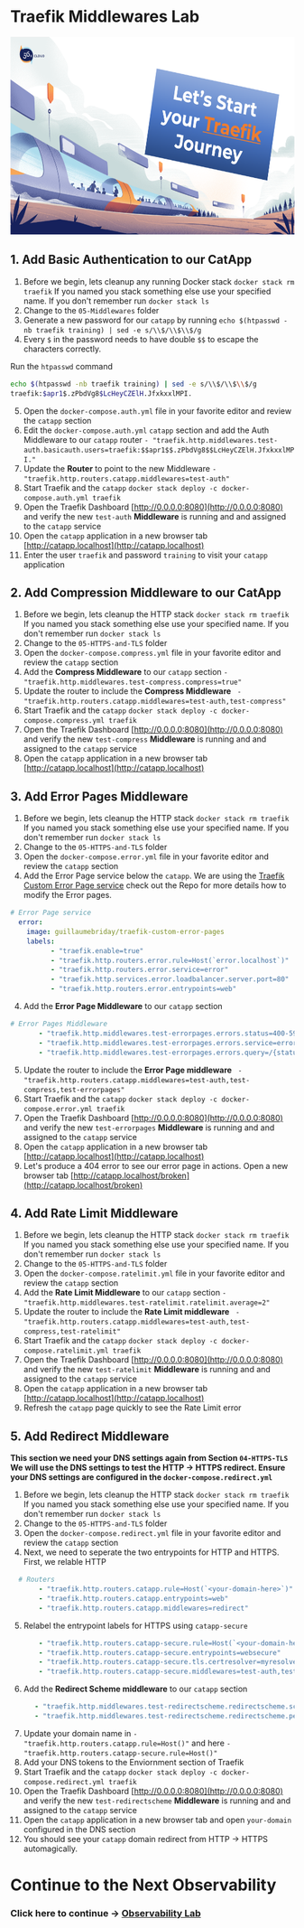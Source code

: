 # Traefik Middlewares Lab

<img src="../img/Traefik_training.png" alt="Traefik Logo" height="350"> 

## 1. Add Basic Authentication to our CatApp
1. Before we begin, lets cleanup any running Docker stack `docker stack rm traefik` If you named you stack something else use your specified name. If you don't remember run `docker stack ls`
2. Change to the `05-Middlewares` folder
3. Generate a new password for our `catapp` by running `echo $(htpasswd -nb traefik training) | sed -e s/\\$/\\$\\$/g`
4. Every `$` in the password needs to have double `$$` to escape the characters correctly. 

Run the `htpasswd` command

```bash
echo $(htpasswd -nb traefik training) | sed -e s/\\$/\\$\\$/g
traefik:$apr1$.zPbdVg8$LcHeyCZElH.JfxkxxlMPI.

```

5. Open the `docker-compose.auth.yml` file in your favorite editor and review the `catapp` section
6. Edit the `docker-compose.auth.yml` `catapp` section and add the Auth Middleware to our `catapp` router  `- "traefik.http.middlewares.test-auth.basicauth.users=traefik:$$apr1$$.zPbdVg8$$LcHeyCZElH.JfxkxxlMPI."`
7. Update the **Router** to point to the new Middleware `- "traefik.http.routers.catapp.middlewares=test-auth"`
8. Start Traefik and the `catapp` `docker stack deploy -c docker-compose.auth.yml traefik`
9. Open the Traefik Dashboard [http://0.0.0.0:8080](http://0.0.0.0:8080) and verify the new `test-auth` **Middleware** is running and and assigned to the `catapp` service
10. Open the `catapp` application in a new browser tab [http://catapp.localhost](http://catapp.localhost)
11. Enter the user `traefik` and password `training` to visit your `catapp` application

## 2. Add Compression Middleware to our CatApp
1. Before we begin, lets cleanup the HTTP stack  `docker stack rm traefik` If you named you stack something else use your specified name. If you don't remember run `docker stack ls`
2. Change to the `05-HTTPS-and-TLS` folder
3. Open the `docker-compose.compress.yml` file in your favorite editor and review the `catapp` section
4. Add the **Compress Middleware** to our `catapp` section `- "traefik.http.middlewares.test-compress.compress=true"`
5. Update the router to include the **Compress Middleware** ` - "traefik.http.routers.catapp.middlewares=test-auth,test-compress"`
6. Start Traefik and the `catapp` `docker stack deploy -c docker-compose.compress.yml traefik`
7. Open the Traefik Dashboard [http://0.0.0.0:8080](http://0.0.0.0:8080) and verify the new `test-compress` **Middleware** is running and and assigned to the `catapp` service
8.  Open the `catapp` application in a new browser tab [http://catapp.localhost](http://catapp.localhost)

## 3. Add Error Pages Middleware
1. Before we begin, lets cleanup the HTTP stack  `docker stack rm traefik` If you named you stack something else use your specified name. If you don't remember run `docker stack ls`
2. Change to the `05-HTTPS-and-TLS` folder
3. Open the `docker-compose.error.yml` file in your favorite editor and review the `catapp` section
4. Add the Error Page service below the `catapp`. We are using the [Traefik Custom Error Page service](https://github.com/guillaumebriday/traefik-custom-error-pages) check out the Repo for more details how to modify the Error pages.

  ```yaml
  # Error Page service
    error:
      image: guillaumebriday/traefik-custom-error-pages
      labels:
            - "traefik.enable=true"
            - "traefik.http.routers.error.rule=Host(`error.localhost`)"
            - "traefik.http.routers.error.service=error"
            - "traefik.http.services.error.loadbalancer.server.port=80"
            - "traefik.http.routers.error.entrypoints=web"
  ```

4. Add the **Error Page Middleware** to our `catapp` section

```yaml
# Error Pages Middleware
       - "traefik.http.middlewares.test-errorpages.errors.status=400-599"
       - "traefik.http.middlewares.test-errorpages.errors.service=error"
       - "traefik.http.middlewares.test-errorpages.errors.query=/{status}.html"
```


5. Update the router to include the **Error Page middleware** ` - "traefik.http.routers.catapp.middlewares=test-auth,test-compress,test-errorpages"`
6. Start Traefik and the `catapp` `docker stack deploy -c docker-compose.error.yml traefik`
7. Open the Traefik Dashboard [http://0.0.0.0:8080](http://0.0.0.0:8080) and verify the new `test-errorpages` **Middleware** is running and and assigned to the `catapp` service
8.  Open the `catapp` application in a new browser tab [http://catapp.localhost](http://catapp.localhost)
9.  Let's produce a 404 error to see our error page in actions. Open a new browser tab [http://catapp.localhost/broken](http://catapp.localhost/broken)

## 4. Add Rate Limit Middleware
1. Before we begin, lets cleanup the HTTP stack  `docker stack rm traefik` If you named you stack something else use your specified name. If you don't remember run `docker stack ls`
2. Change to the `05-HTTPS-and-TLS` folder
3. Open the `docker-compose.ratelimit.yml` file in your favorite editor and review the `catapp` section
4. Add the **Rate Limit Middleware** to our `catapp` section `- "traefik.http.middlewares.test-ratelimit.ratelimit.average=2"`
5. Update the router to include the **Rate Limit middleware** ` - "traefik.http.routers.catapp.middlewares=test-auth,test-compress,test-ratelimit"`
6. Start Traefik and the `catapp` `docker stack deploy -c docker-compose.ratelimit.yml traefik`
7. Open the Traefik Dashboard [http://0.0.0.0:8080](http://0.0.0.0:8080) and verify the new `test-ratelimit` **Middleware** is running and and assigned to the `catapp` service
8. Open the `catapp` application in a new browser tab [http://catapp.localhost](http://catapp.localhost)
9. Refresh the `catapp` page quickly to see the Rate Limit error

## 5. Add Redirect Middleware

**This section we need your DNS settings again from Section `04-HTTPS-TLS` We will use the DNS settings to test the HTTP -> HTTPS redirect. Ensure your DNS settings are configured in the `docker-compose.redirect.yml`**

1. Before we begin, lets cleanup the HTTP stack  `docker stack rm traefik` If you named you stack something else use your specified name. If you don't remember run `docker stack ls`
2. Change to the `05-HTTPS-and-TLS` folder
3. Open the `docker-compose.redirect.yml` file in your favorite editor and review the `catapp` section
4. Next, we need to seperate the two entrypoints for HTTP and HTTPS. First, we relable HTTP
   

```yaml
  # Routers
       - "traefik.http.routers.catapp.rule=Host(`<your-domain-here>`)"
       - "traefik.http.routers.catapp.entrypoints=web"
       - "traefik.http.routers.catapp.middlewares=redirect"
``` 
5. Relabel the entrypoint labels for HTTPS using `catapp-secure`

```yaml
       - "traefik.http.routers.catapp-secure.rule=Host(`<your-domain-here>`)"
       - "traefik.http.routers.catapp-secure.entrypoints=websecure"
       - "traefik.http.routers.catapp-secure.tls.certresolver=myresolver"
       - "traefik.http.routers.catapp-secure.middlewares=test-auth,test-compress,test-errorpages,test-ratelimit"
```

6. Add the **Redirect Scheme middleware** to our `catapp` section

  ```yaml
        - "traefik.http.middlewares.test-redirectscheme.redirectscheme.scheme=https"
        - "traefik.http.middlewares.test-redirectscheme.redirectscheme.permanent=true"
  ```

7. Update your domain name in `- "traefik.http.routers.catapp.rule=Host(`<your-domain-here>`)"` and here `- "traefik.http.routers.catapp-secure.rule=Host(`<your-domain-here>`)"`
8. Add your DNS tokens to the Enviornment section of Traefik
9. Start Traefik and the `catapp` `docker stack deploy -c docker-compose.redirect.yml traefik`
10. Open the Traefik Dashboard [http://0.0.0.0:8080](http://0.0.0.0:8080) and verify the new `test-redirectscheme` **Middleware** is running and and assigned to the `catapp` service
11. Open the `catapp` application in a new browser tab and open `your-domain` configured in the DNS section
12. You should see your `catapp` domain redirect from HTTP -> HTTPS automagically. 

# Continue to the Next Observability

### Click here to continue -> [Observability Lab](https://github.com/56kcloud/traefik-training/blob/master/06-Observability/traefik-observability.md)
